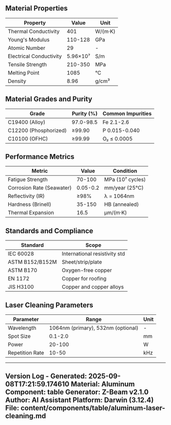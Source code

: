 ## Material Properties
| Property | Value | Unit |
| --- | --- | --- |
| Thermal Conductivity | 401 | W/(m·K) |
| Young's Modulus | 110-128 | GPa |
| Atomic Number | 29 | - |
| Electrical Conductivity | 5.96×10⁷ | S/m |
| Tensile Strength | 210-350 | MPa |
| Melting Point | 1085 | °C |
| Density | 8.96 | g/cm³ |


## Material Grades and Purity
| Grade | Purity (%) | Common Impurities |
| --- | --- | --- |
| C19400 (Alloy) | 97.0-98.5 | Fe 2.1-2.6 |
| C12200 (Phosphorized) | ≥99.90 | P 0.015-0.040 |
| C10100 (OFHC) | ≥99.99 | O₂ ≤ 0.0005 |


## Performance Metrics
| Metric | Value | Condition |
| --- | --- | --- |
| Fatigue Strength | 70-100 | MPa (10⁷ cycles) |
| Corrosion Rate (Seawater) | 0.05-0.2 | mm/year (25°C) |
| Reflectivity (IR) | ≥98% | λ = 1064nm |
| Hardness (Brinell) | 35-150 | HB (annealed) |
| Thermal Expansion | 16.5 | µm/(m·K) |


## Standards and Compliance
| Standard | Scope |
| --- | --- |
| IEC 60028 | International resistivity std |
| ASTM B152/B152M | Sheet/strip/plate |
| ASTM B170 | Oxygen-free copper |
| EN 1172 | Copper for roofing |
| JIS H3100 | Copper and copper alloys |


## Laser Cleaning Parameters
| Parameter | Range | Unit |
| --- | --- | --- |
| Wavelength | 1064nm (primary), 532nm (optional) | - |
| Spot Size | 0.1-2.0 | mm |
| Power | 20-100 | W |
| Repetition Rate | 10-50 | kHz |


---
Version Log - Generated: 2025-09-08T17:21:59.174610
Material: Aluminum
Component: table
Generator: Z-Beam v2.1.0
Author: AI Assistant
Platform: Darwin (3.12.4)
File: content/components/table/aluminum-laser-cleaning.md
---